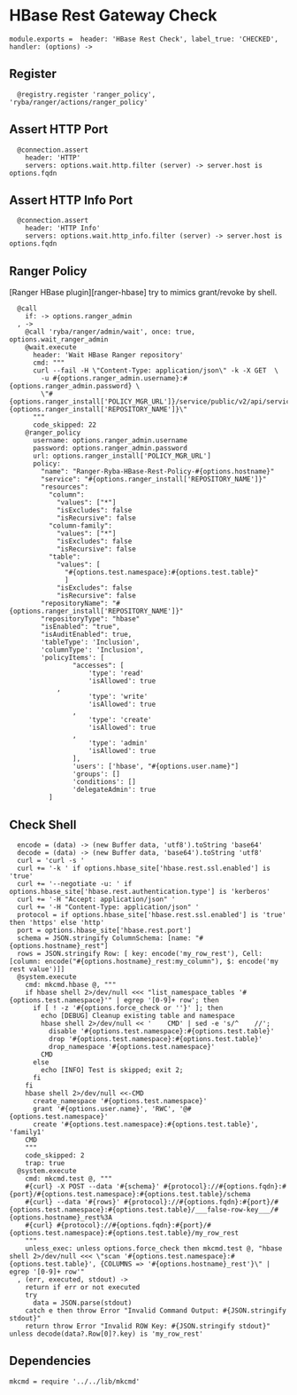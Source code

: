 
# HBase Rest Gateway Check

    module.exports =  header: 'HBase Rest Check', label_true: 'CHECKED', handler: (options) ->

## Register

      @registry.register 'ranger_policy', 'ryba/ranger/actions/ranger_policy'

## Assert HTTP Port

      @connection.assert
        header: 'HTTP'
        servers: options.wait.http.filter (server) -> server.host is options.fqdn

## Assert HTTP Info Port

      @connection.assert
        header: 'HTTP Info'
        servers: options.wait.http_info.filter (server) -> server.host is options.fqdn

## Ranger Policy

[Ranger HBase plugin][ranger-hbase] try to mimics grant/revoke by shell.

      @call
        if: -> options.ranger_admin
      , ->
        @call 'ryba/ranger/admin/wait', once: true, options.wait_ranger_admin
        @wait.execute
          header: 'Wait HBase Ranger repository'
          cmd: """
          curl --fail -H \"Content-Type: application/json\" -k -X GET  \
            -u #{options.ranger_admin.username}:#{options.ranger_admin.password} \
            \"#{options.ranger_install['POLICY_MGR_URL']}/service/public/v2/api/service/name/#{options.ranger_install['REPOSITORY_NAME']}\"
          """
          code_skipped: 22
        @ranger_policy
          username: options.ranger_admin.username
          password: options.ranger_admin.password
          url: options.ranger_install['POLICY_MGR_URL']
          policy:
            "name": "Ranger-Ryba-HBase-Rest-Policy-#{options.hostname}"
            "service": "#{options.ranger_install['REPOSITORY_NAME']}"
            "resources":
              "column":
                "values": ["*"]
                "isExcludes": false
                "isRecursive": false
              "column-family":
                "values": ["*"]
                "isExcludes": false
                "isRecursive": false
              "table":
                "values": [
                  "#{options.test.namespace}:#{options.test.table}"
                  ]
                "isExcludes": false
                "isRecursive": false
            "repositoryName": "#{options.ranger_install['REPOSITORY_NAME']}"
            "repositoryType": "hbase"
            "isEnabled": "true",
            "isAuditEnabled": true,
            'tableType': 'Inclusion',
            'columnType': 'Inclusion',
            'policyItems': [
            		"accesses": [
            			'type': 'read'
            			'isAllowed': true
                ,
            			'type': 'write'
            			'isAllowed': true
            		,
            			'type': 'create'
            			'isAllowed': true
            		,
            			'type': 'admin'
            			'isAllowed': true
            		],
            		'users': ['hbase', "#{options.user.name}"]
            		'groups': []
            		'conditions': []
            		'delegateAdmin': true
              ]

## Check Shell

      encode = (data) -> (new Buffer data, 'utf8').toString 'base64'
      decode = (data) -> (new Buffer data, 'base64').toString 'utf8'
      curl = 'curl -s '
      curl += '-k ' if options.hbase_site['hbase.rest.ssl.enabled'] is 'true'
      curl += '--negotiate -u: ' if options.hbase_site['hbase.rest.authentication.type'] is 'kerberos'
      curl += '-H "Accept: application/json" '
      curl += '-H "Content-Type: application/json" '
      protocol = if options.hbase_site['hbase.rest.ssl.enabled'] is 'true' then 'https' else 'http'
      port = options.hbase_site['hbase.rest.port']
      schema = JSON.stringify ColumnSchema: [name: "#{options.hostname}_rest"]
      rows = JSON.stringify Row: [ key: encode('my_row_rest'), Cell: [column: encode("#{options.hostname}_rest:my_column"), $: encode('my rest value')]]
      @system.execute
        cmd: mkcmd.hbase @, """
        if hbase shell 2>/dev/null <<< "list_namespace_tables '#{options.test.namespace}'" | egrep '[0-9]+ row'; then
          if [ ! -z '#{options.force_check or ''}' ]; then
            echo [DEBUG] Cleanup existing table and namespace
            hbase shell 2>/dev/null << '    CMD' | sed -e 's/^    //';
              disable '#{options.test.namespace}:#{options.test.table}'
              drop '#{options.test.namespace}:#{options.test.table}'
              drop_namespace '#{options.test.namespace}'
            CMD
          else
            echo [INFO] Test is skipped; exit 2;
          fi
        fi
        hbase shell 2>/dev/null <<-CMD
          create_namespace '#{options.test.namespace}'
          grant '#{options.user.name}', 'RWC', '@#{options.test.namespace}'
          create '#{options.test.namespace}:#{options.test.table}', 'family1'
        CMD
        """
        code_skipped: 2
        trap: true
      @system.execute
        cmd: mkcmd.test @, """
        #{curl} -X POST --data '#{schema}' #{protocol}://#{options.fqdn}:#{port}/#{options.test.namespace}:#{options.test.table}/schema
        #{curl} --data '#{rows}' #{protocol}://#{options.fqdn}:#{port}/#{options.test.namespace}:#{options.test.table}/___false-row-key___/#{options.hostname}_rest%3A
        #{curl} #{protocol}://#{options.fqdn}:#{port}/#{options.test.namespace}:#{options.test.table}/my_row_rest
        """
        unless_exec: unless options.force_check then mkcmd.test @, "hbase shell 2>/dev/null <<< \"scan '#{options.test.namespace}:#{options.test.table}', {COLUMNS => '#{options.hostname}_rest'}\" | egrep '[0-9]+ row'"
      , (err, executed, stdout) ->
        return if err or not executed
        try
          data = JSON.parse(stdout)
        catch e then throw Error "Invalid Command Output: #{JSON.stringify stdout}"
        return throw Error "Invalid ROW Key: #{JSON.stringify stdout}" unless decode(data?.Row[0]?.key) is 'my_row_rest'

## Dependencies

    mkcmd = require '../../lib/mkcmd'
